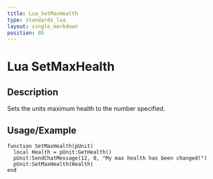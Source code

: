 ```yaml
---
title: Lua_SetMaxHealth
type: standards_lua
layout: single_markdown
position: 85
---
```


# Lua SetMaxHealth

## Description

Sets the units maximum health to the number specified.

## Usage/Example

```
function SetMaxHealth(pUnit)
  local Health = pUnit:GetHealth()
  pUnit:SendChatMessage(12, 0, "My max health has been changed!")
  pUnit:SetMaxHealth(Health)
end
```
